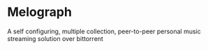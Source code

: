 # Melograph
A self configuring, multiple collection, peer-to-peer personal music streaming solution over bittorrent
